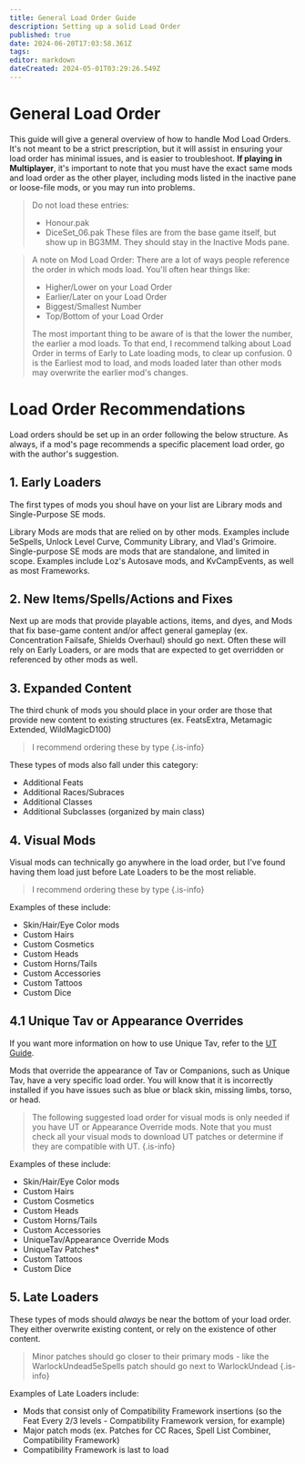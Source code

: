 ```yaml
---
title: General Load Order Guide
description: Setting up a solid Load Order
published: true
date: 2024-06-20T17:03:58.361Z
tags: 
editor: markdown
dateCreated: 2024-05-01T03:29:26.549Z
---
```


# General Load Order
This guide will give a general overview of how to handle Mod Load Orders. It's not meant to be a strict prescription, but it will assist in ensuring your load order has minimal issues, and is easier to troubleshoot. **If playing in Multiplayer**, it's important to note that you must have the exact same mods and load order as the other player, including mods listed in the inactive pane or loose-file mods, or you may run into problems.

> Do not load these entries:
> - Honour.pak
> - DiceSet_06.pak
> These files are from the base game itself, but show up in BG3MM. They should stay in the Inactive Mods pane.
<!-- {blockquote:.is-danger} -->

> A note on Mod Load Order: There are a lot of ways people reference the order in which mods load. You'll often hear things like:
> - Higher/Lower on your Load Order
> - Earlier/Later on your Load Order
> - Biggest/Smallest Number
> - Top/Bottom of your Load Order
>
> The most important thing to be aware of is that the lower the number, the earlier a mod loads. To that end, I recommend talking about Load Order in terms of Early to Late loading mods, to clear up confusion. 0 is the Earliest mod to load, and mods loaded later than other mods may overwrite the earlier mod's changes. 
<!-- {blockquote:.is-info} -->

# Load Order Recommendations

Load orders should be set up in an order following the below structure. As always, if a mod's page recommends a specific placement load order, go with the author's suggestion.

## 1. Early Loaders
The first types of mods you shoul have on your list are Library mods and Single-Purpose SE mods.

Library Mods are mods that are relied on by other mods. Examples include 5eSpells, Unlock Level Curve, Community Library, and Vlad's Grimoire.
Single-purpose SE mods are mods that are standalone, and limited in scope. Examples include Loz's Autosave mods, and KvCampEvents, as well as most Frameworks.

## 2. New Items/Spells/Actions and Fixes
Next up are mods that provide playable actions, items, and dyes, and Mods that fix base-game content and/or affect general gameplay (ex. Concentration Failsafe, Shields Overhaul) should go next. Often these will rely on Early Loaders, or are mods that are expected to get overridden or referenced by other mods as well.

## 3. Expanded Content
The third chunk of mods you should place in your order are those that provide new content to existing structures (ex. FeatsExtra, Metamagic Extended, WildMagicD100)

> I recommend ordering these by type
{.is-info}


These types of mods also fall under this category:
- Additional Feats
- Additional Races/Subraces
- Additional Classes
- Additional Subclasses (organized by main class)

## 4. Visual Mods
Visual mods can technically go anywhere in the load order, but I've found having them load just before Late Loaders to be the most reliable.

> I recommend ordering these by type
{.is-info}

Examples of these include:
- Skin/Hair/Eye Color mods
- Custom Hairs
- Custom Cosmetics
- Custom Heads
- Custom Horns/Tails
- Custom Accessories
- Custom Tattoos
- Custom Dice

## 4.1 Unique Tav or Appearance Overrides
If you want more information on how to use Unique Tav, refer to the [UT Guide](/Tutorials/Mod-Use/Unique-Tav-Everything-you-need-to-know).

Mods that override the appearance of Tav or Companions, such as Unique Tav, have a very specific load order. You will know that it is incorrectly installed if you have issues such as blue or black skin, missing limbs, torso, or head.

>The following suggested load order for visual mods is only needed if you have UT or Appearance Override mods. Note that you must check all your visual mods to download UT patches or determine if they are compatible with UT.
{.is-info}

Examples of these include:
- Skin/Hair/Eye Color mods
- Custom Hairs
- Custom Cosmetics
- Custom Heads
- Custom Horns/Tails
- Custom Accessories
- UniqueTav/Appearance Override Mods
- UniqueTav Patches* 
- Custom Tattoos
- Custom Dice

## 5. Late Loaders
These types of mods should _always_ be near the bottom of your load order. They either overwrite existing content, or rely on the existence of other content.

> Minor patches should go closer to their primary mods - like the WarlockUndead5eSpells patch should go next to WarlockUndead
{.is-info}

Examples of Late Loaders include:
- Mods that consist only of Compatibility Framework insertions (so the Feat Every 2/3 levels - Compatibility Framework version, for example)
- Major patch mods (ex. Patches for CC Races, Spell List Combiner, Compatibility Framework)
- Compatibility Framework is last to load